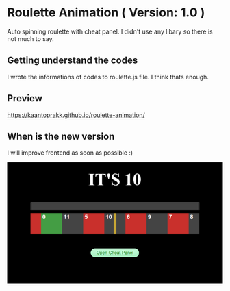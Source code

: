 # Roulette Animation ( Version: 1.0 )

Auto spinning roulette with cheat panel. I didn't use any libary so there is not much to say.

## Getting understand the codes

I wrote the informations of codes to roulette.js file. I think  thats  enough.

##  Preview

https://kaantoprakk.github.io/roulette-animation/

## When is the new version

 I will improve frontend as soon as possible :)


 ![Preview Image](./assets/readme.png)
